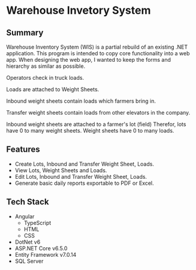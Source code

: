 # Warehouse Invetory System
## Summary
Warehouse Inventory System (WIS) is a partial rebuild of an existing .NET application. This program is intended to copy core functionality into a web app. When designing the web app, I wanted to keep the forms and hierarchy as similar as possible.

Operators check in truck loads.

Loads are attached to Weight Sheets.

Inbound weight sheets contain loads which farmers bring in.

Transfer weight sheets contain loads from other elevators in the company.

Inbound weight sheets are attached to a farmer's lot (field) Therefor, lots have 0 to many weight sheets. Weight sheets have 0 to many loads.

## Features
* Create Lots, Inbound and Transfer Weight Sheet, Loads.
* View Lots, Weight Sheets and Loads.
* Edit Lots, Inbound and Transfer Weight Sheet, Loads.
* Generate basic daily reports exportable to PDF or Excel.

## Tech Stack
* Angular
	- TypeScript
	- HTML
	- CSS
* DotNet v6
* ASP.NET Core v6.5.0
* Entity Framework v7.0.14
* SQL Server
